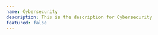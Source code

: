 ```yaml
---
name: Cybersecurity
description: This is the description for Cybersecurity
featured: false
---
```

